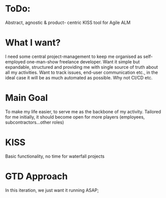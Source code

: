 # ToDo:
Abstract, agnostic & product- centric KISS tool for Agile ALM 

 # What I want?

I need some central project-management to keep me organised as self-employed one-man-show freelance developer. Want it simple but expandable, structured and providing me with single source of truth about all my activities. Want to track issues, end-user communication etc., in the ideal case it will be as much automated as possible. Why not CI/CD etc.

# Main Goal

To make my life easier, to serve me as the backbone of my activity. Tailored for me initially, it should become open for more players (employees, subcontractors...other roles)

# KISS

Basic functionality, no time for waterfall projects

# GTD Approach
In this iteration, we just want it running ASAP; 